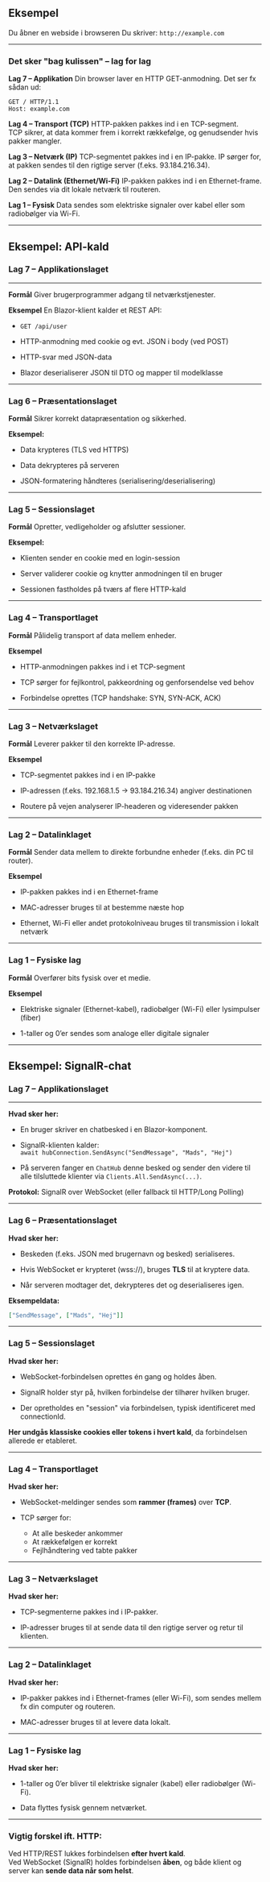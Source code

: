 ## Eksempel 
Du åbner en webside i browseren
Du skriver: `http://example.com`

---

### Det sker "bag kulissen" – lag for lag
**Lag 7 – Applikation**
Din browser laver en HTTP GET-anmodning.
Det ser fx sådan ud:
```vbnet
GET / HTTP/1.1
Host: example.com
```

**Lag 4 – Transport (TCP)**
HTTP-pakken pakkes ind i en TCP-segment.    
TCP sikrer, at data kommer frem i korrekt rækkefølge, og genudsender hvis pakker mangler.
  

**Lag 3 – Netværk (IP)**
TCP-segmentet pakkes ind i en IP-pakke.
IP sørger for, at pakken sendes til den rigtige server (f.eks. 93.184.216.34).    

**Lag 2 – Datalink (Ethernet/Wi-Fi)**
IP-pakken pakkes ind i en Ethernet-frame.
Den sendes via dit lokale netværk til routeren.

**Lag 1 – Fysisk**
Data sendes som elektriske signaler over kabel eller som radiobølger via Wi-Fi.    

---

## Eksempel: API-kald
### Lag 7 – Applikationslaget
---
**Formål** 
Giver brugerprogrammer adgang til netværkstjenester.

**Eksempel** 
En Blazor-klient kalder et REST API:

- `GET /api/user`

- HTTP-anmodning med cookie og evt. JSON i body (ved POST)

- HTTP-svar med JSON-data

- Blazor deserialiserer JSON til DTO og mapper til modelklasse    

---

### Lag 6 – Præsentationslaget
**Formål** 
Sikrer korrekt datapræsentation og sikkerhed.

**Eksempel:**
- Data krypteres (TLS ved HTTPS)

- Data dekrypteres på serveren

- JSON-formatering håndteres (serialisering/deserialisering)    

---

### Lag 5 – Sessionslaget
**Formål**
Opretter, vedligeholder og afslutter sessioner.

**Eksempel:**
- Klienten sender en cookie med en login-session

- Server validerer cookie og knytter anmodningen til en bruger

- Sessionen fastholdes på tværs af flere HTTP-kald

---

### Lag 4 – Transportlaget
**Formål**
Pålidelig transport af data mellem enheder.

**Eksempel**
- HTTP-anmodningen pakkes ind i et TCP-segment

- TCP sørger for fejlkontrol, pakkeordning og genforsendelse ved behov

- Forbindelse oprettes (TCP handshake: SYN, SYN-ACK, ACK)  

---

### Lag 3 – Netværkslaget
**Formål** 
Leverer pakker til den korrekte IP-adresse.

**Eksempel**
- TCP-segmentet pakkes ind i en IP-pakke

- IP-adressen (f.eks. 192.168.1.5 → 93.184.216.34) angiver destinationen

- Routere på vejen analyserer IP-headeren og videresender pakken    

---

### Lag 2 – Datalinklaget
**Formål** 
Sender data mellem to direkte forbundne enheder (f.eks. din PC til router).

**Eksempel**
- IP-pakken pakkes ind i en Ethernet-frame

- MAC-adresser bruges til at bestemme næste hop

- Ethernet, Wi-Fi eller andet protokolniveau bruges til transmission i lokalt netværk

---

### Lag 1 – Fysiske lag
**Formål** 
Overfører bits fysisk over et medie.

**Eksempel**
- Elektriske signaler (Ethernet-kabel), radiobølger (Wi-Fi) eller lysimpulser (fiber)

- 1-taller og 0’er sendes som analoge eller digitale signaler

---

## Eksempel: SignalR-chat 

### Lag 7 – Applikationslaget
---
**Hvad sker her:**
- En bruger skriver en chatbesked i en Blazor-komponent.

- SignalR-klienten kalder:  
    `await hubConnection.SendAsync("SendMessage", "Mads", "Hej")`

- På serveren fanger en `ChatHub` denne besked og sender den videre til alle tilsluttede klienter via `Clients.All.SendAsync(...)`.

**Protokol:** SignalR over WebSocket (eller fallback til HTTP/Long Polling)

---

### Lag 6 – Præsentationslaget
**Hvad sker her:**
- Beskeden (f.eks. JSON med brugernavn og besked) serialiseres.

- Hvis WebSocket er krypteret (wss://), bruges **TLS** til at kryptere data.

- Når serveren modtager det, dekrypteres det og deserialiseres igen.


**Eksempeldata:**
```json
["SendMessage", ["Mads", "Hej"]]
```

---

### Lag 5 – Sessionslaget
**Hvad sker her:**
- WebSocket-forbindelsen oprettes én gang og holdes åben.
    
- SignalR holder styr på, hvilken forbindelse der tilhører hvilken bruger.
    
- Der opretholdes en "session" via forbindelsen, typisk identificeret med connectionId.
    

**Her undgås klassiske cookies eller tokens i hvert kald**, da forbindelsen allerede er etableret.

---

### Lag 4 – Transportlaget
**Hvad sker her:**
- WebSocket-meldinger sendes som **rammer (frames)** over **TCP**.

- TCP sørger for:
    - At alle beskeder ankommer
    - At rækkefølgen er korrekt
    - Fejlhåndtering ved tabte pakker

---

### Lag 3 – Netværkslaget
**Hvad sker her:**
- TCP-segmenterne pakkes ind i IP-pakker.

- IP-adresser bruges til at sende data til den rigtige server og retur til klienten.

---

### Lag 2 – Datalinklaget
**Hvad sker her:**
- IP-pakker pakkes ind i Ethernet-frames (eller Wi-Fi), som sendes mellem fx din computer og routeren.

- MAC-adresser bruges til at levere data lokalt.

---

### Lag 1 – Fysiske lag
**Hvad sker her:**
- 1-taller og 0’er bliver til elektriske signaler (kabel) eller radiobølger (Wi-Fi).

- Data flyttes fysisk gennem netværket.

---

### Vigtig forskel ift. HTTP:
Ved HTTP/REST lukkes forbindelsen **efter hvert kald**.  
Ved WebSocket (SignalR) holdes forbindelsen **åben**, og både klient og server kan **sende data når som helst**.



